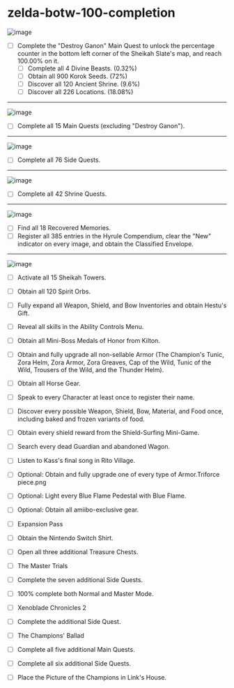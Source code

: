 # zelda-botw-100-completion

![image](https://user-images.githubusercontent.com/33391637/226092972-dd01e283-2d8e-480e-9304-581076881913.png)

- [ ] Complete the "Destroy Ganon" Main Quest to unlock the percentage counter in the bottom left corner of the Sheikah Slate's map, and reach 100.00% on it.  
    - [ ] Complete all 4 Divine Beasts. (0.32%)
    - [ ] Obtain all 900 Korok Seeds. (72%)
    - [ ] Discover all 120 Ancient Shrine. (9.6%)  
    - [ ] Discover all 226 Locations. (18.08%)

---

![image](https://user-images.githubusercontent.com/33391637/226093730-b85f93fb-7be4-4458-b123-18ca40581d8b.png)
- [ ] Complete all 15 Main Quests (excluding "Destroy Ganon").

---

![image](https://user-images.githubusercontent.com/33391637/226093779-d78fdb53-0240-4161-be51-3d943cf27680.png)
- [ ] Complete all 76 Side Quests.

---

![image](https://user-images.githubusercontent.com/33391637/226093748-49cfa9bf-d5b6-4542-9fdb-f8585e53f841.png)
- [ ] Complete all 42 Shrine Quests.

---

![image](https://user-images.githubusercontent.com/33391637/226093789-69998580-02e4-435d-820c-96e76003e094.png)
- [ ] Find all 18 Recovered Memories.
- [ ] Register all 385 entries in the Hyrule Compendium, clear the "New" indicator on every image, and obtain the Classified Envelope.

---

![image](https://user-images.githubusercontent.com/33391637/226093804-a0986959-b58a-491f-9aac-b0f4a9052316.png)
- [ ] Activate all 15 Sheikah Towers.
- [ ] Obtain all 120 Spirit Orbs.
- [ ] Fully expand all Weapon, Shield, and Bow Inventories and obtain Hestu's Gift.
- [ ] Reveal all skills in the Ability Controls Menu.
- [ ] Obtain all Mini-Boss Medals of Honor from Kilton.
- [ ] Obtain and fully upgrade all non-sellable Armor (The Champion's Tunic, Zora Helm, Zora Armor, Zora Greaves, Cap of the Wild, Tunic of the Wild, Trousers of the Wild, and the Thunder Helm).
- [ ] Obtain all Horse Gear.
- [ ] Speak to every Character at least once to register their name.
- [ ] Discover every possible Weapon, Shield, Bow, Material, and Food once, including baked and frozen variants of food.
- [ ] Obtain every shield reward from the Shield-Surfing Mini-Game.
- [ ] Search every dead Guardian and abandoned Wagon.
- [ ] Listen to Kass's final song in Rito Village.
- [ ] Optional: Obtain and fully upgrade one of every type of Armor.Triforce piece.png
- [ ] Optional: Light every Blue Flame Pedestal with Blue Flame.
- [ ] Optional: Obtain all amiibo-exclusive gear.
- [ ] Expansion Pass
- [ ] Obtain the Nintendo Switch Shirt.
- [ ] Open all three additional Treasure Chests.
- [ ] The Master Trials
- [ ] Complete the seven additional Side Quests.
- [ ] 100% complete both Normal and Master Mode.
- [ ] Xenoblade Chronicles 2
- [ ] Complete the additional Side Quest.
- [ ] The Champions' Ballad
- [ ] Complete all five additional Main Quests.
- [ ] Complete all six additional Side Quests.
- [ ] Place the Picture of the Champions in Link's House.









